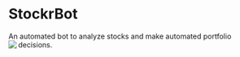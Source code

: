 # StockrBot
An automated bot to analyze stocks and make automated portfolio decisions.
<img align="left" src="https://blog.allenergysolar.com/hs-fs/hubfs/financing-options.gif">


